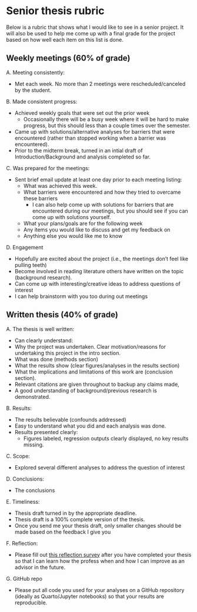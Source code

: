 # Senior thesis rubric


Below is a rubric that shows what I would like to see in a senior project. It will also be used to help me come up with a final grade for the project based on how well each item on this list is done. 


## Weekly meetings (60% of grade)

A. Meeting consistently:
- Met each week. No more than 2 meetings were rescheduled/canceled by the student. 

B.	Made consistent progress: 
- Achieved weekly goals that were set out the prior week
  - Occasionally there will be a busy week where it will be hard to make progress, but this should less than a couple times over the semester. 
- Came up with solutions/alternative analyses for barriers that were encountered (rather than stopped working when a barrier was encountered).
- Prior to the midterm break, turned in an intial draft of Introduction/Background and analysis completed so far.

C.	Was prepared for the meetings:  
- Sent brief email update at least one day prior to each meeting listing:
  - What was achieved this week.
  - What barriers were encountered and how they tried to overcame these barriers
    - I can also help come up with solutions for barriers that are encountered during our meetings, but you should see if you can come up with solutions yourself.
  - What your plans/goals are for the following week
  - Any items you would like to discuss and get my feedback on
  - Anything else you would like me to know

D.	Engagement 
- Hopefully are excited about the project (i.e., the meetings don’t feel like pulling teeth)
- Become involved in reading literature others have written on the topic (background research).
- Can come up with interesting/creative ideas to address questions of interest
 - I can help brainstorm with you too during out meetings

  
## Written thesis (40% of grade)
 
A.	The thesis is well written: 
- Can clearly understand:
 - Why the project was undertaken. Clear motivation/reasons for undertaking this project in the intro section.
 - What was done (methods section)
 - What the results show (clear figures/analyses in the results section)
 - What the implications and limitations of this work are (conclusion section).
- Relevant citations are given throughout to backup any claims made,
- A good understanding of background/previous research is demonstrated. 

B.	Results: 
- The results believable (confounds addressed)
- Easy to understand what you did and each analysis was done.
- Results presented clearly:
  - Figures labeled, regression outputs clearly displayed, no key results missing.

C.	Scope: 
- Explored several different analyses to address the question of interest

D. Conclusions: 
- The conclusions

E. Timeliness: 
- Thesis draft turned in by the appropriate deadline.
- Thesis draft is a 100% complete version of the thesis.
 - Once you send me your thesis draft, only smaller changes should be made based on the feedback I give you 

F. Reflection:
- Please fill out [this reflection survey](https://docs.google.com/forms/d/e/1FAIpQLSfCQDXCRGlYQ2dQYKNLIefO2huw1nCTG8zYbwBnlvcdZYygjQ/viewform) after you have completed your thesis so that I can learn how the profess when and how I can improve as an advisor in the future. 

G. GitHub repo
- Please put all code you used for your analyses on a GitHub repository (ideally as Quarto/Jupyter notebooks) so that your results are reproducible. 


